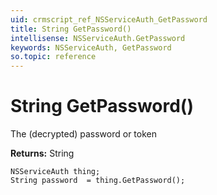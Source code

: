 ```yaml
---
uid: crmscript_ref_NSServiceAuth_GetPassword
title: String GetPassword()
intellisense: NSServiceAuth.GetPassword
keywords: NSServiceAuth, GetPassword
so.topic: reference
---
```


# String GetPassword()

The (decrypted) password or token

**Returns:** String

```crmscript
NSServiceAuth thing;
String password  = thing.GetPassword();
```


